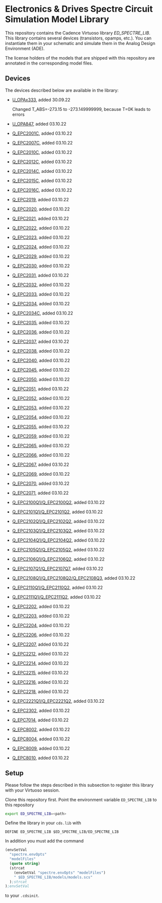 # Electronics & Drives Spectre Circuit Simulation Model Library

This repository contains the Cadence Virtuoso library *ED_SPECTRE_LIB*.
This library contains several devices (transistors, opamps, etc.).
You can instantiate them in your schematic and simulate them in the
Analog Design Environment (ADE).

The license holders of the models that are shipped with this repository
are annotated in the corresponding model files.

## Devices

The devices described below are available in the library:

- [U_OPAx333](https://www.ti.com/product/OPA333), added 30.09.22

  Changed T_ABS=-273.15 to -273.149999999, because T=0K leads to errors

- [U_OPA847](https://www.ti.com/product/OPA847), added 03.10.22
  
- [Q_EPC2001C](https://epc-co.com/epc/products/gan-fets-and-ics/epc2001c), added 03.10.22

- [Q_EPC2007C](https://epc-co.com/epc/products/gan-fets-and-ics/epc2007c), added 03.10.22

- [Q_EPC2010C](https://epc-co.com/epc/products/gan-fets-and-ics/epc2010c), added 03.10.22

- [Q_EPC2012C](https://epc-co.com/epc/products/gan-fets-and-ics/epc2012c), added 03.10.22

- [Q_EPC2014C](https://epc-co.com/epc/products/gan-fets-and-ics/epc2014c), added 03.10.22

- [Q_EPC2015C](https://epc-co.com/epc/products/gan-fets-and-ics/epc2015c), added 03.10.22

- [Q_EPC2016C](https://epc-co.com/epc/products/gan-fets-and-ics/epc2016c), added 03.10.22

- [Q_EPC2019](https://epc-co.com/epc/products/gan-fets-and-ics/epc2019), added 03.10.22

- [Q_EPC2020](https://epc-co.com/epc/products/gan-fets-and-ics/epc2020), added 03.10.22

- [Q_EPC2021](https://epc-co.com/epc/products/gan-fets-and-ics/epc2021), added 03.10.22

- [Q_EPC2022](https://epc-co.com/epc/products/gan-fets-and-ics/epc2022), added 03.10.22

- [Q_EPC2023](https://epc-co.com/epc/products/gan-fets-and-ics/epc2023), added 03.10.22

- [Q_EPC2024](https://epc-co.com/epc/products/gan-fets-and-ics/epc2024), added 03.10.22

- [Q_EPC2029](https://epc-co.com/epc/products/gan-fets-and-ics/epc2029), added 03.10.22

- [Q_EPC2030](https://epc-co.com/epc/products/gan-fets-and-ics/epc2030), added 03.10.22

- [Q_EPC2031](https://epc-co.com/epc/products/gan-fets-and-ics/epc2031), added 03.10.22

- [Q_EPC2032](https://epc-co.com/epc/products/gan-fets-and-ics/epc2032), added 03.10.22

- [Q_EPC2033](https://epc-co.com/epc/products/gan-fets-and-ics/epc2033), added 03.10.22

- [Q_EPC2034](https://epc-co.com/epc/products/gan-fets-and-ics/epc2034), added 03.10.22

- [Q_EPC2034C](https://epc-co.com/epc/products/gan-fets-and-ics/epc2034c), added 03.10.22

- [Q_EPC2035](https://epc-co.com/epc/products/gan-fets-and-ics/epc2035), added 03.10.22

- [Q_EPC2036](https://epc-co.com/epc/products/gan-fets-and-ics/epc2036), added 03.10.22

- [Q_EPC2037](https://epc-co.com/epc/products/gan-fets-and-ics/epc2037), added 03.10.22

- [Q_EPC2038](https://epc-co.com/epc/products/gan-fets-and-ics/epc2038), added 03.10.22

- [Q_EPC2040](https://epc-co.com/epc/products/gan-fets-and-ics/epc2040), added 03.10.22

- [Q_EPC2045](https://epc-co.com/epc/products/gan-fets-and-ics/epc2045), added 03.10.22

- [Q_EPC2050](https://epc-co.com/epc/products/gan-fets-and-ics/epc2050), added 03.10.22

- [Q_EPC2051](https://epc-co.com/epc/products/gan-fets-and-ics/epc2051), added 03.10.22

- [Q_EPC2052](https://epc-co.com/epc/products/gan-fets-and-ics/epc2052), added 03.10.22

- [Q_EPC2053](https://epc-co.com/epc/products/gan-fets-and-ics/epc2053), added 03.10.22

- [Q_EPC2054](https://epc-co.com/epc/products/gan-fets-and-ics/epc2054), added 03.10.22

- [Q_EPC2055](https://epc-co.com/epc/products/gan-fets-and-ics/epc2055), added 03.10.22

- [Q_EPC2059](https://epc-co.com/epc/products/gan-fets-and-ics/epc2059), added 03.10.22

- [Q_EPC2065](https://epc-co.com/epc/products/gan-fets-and-ics/epc2065), added 03.10.22

- [Q_EPC2066](https://epc-co.com/epc/products/gan-fets-and-ics/epc2066), added 03.10.22

- [Q_EPC2067](https://epc-co.com/epc/products/gan-fets-and-ics/epc2067), added 03.10.22

- [Q_EPC2069](https://epc-co.com/epc/products/gan-fets-and-ics/epc2069), added 03.10.22

- [Q_EPC2070](https://epc-co.com/epc/products/gan-fets-and-ics/epc2070), added 03.10.22

- [Q_EPC2071](https://epc-co.com/epc/products/gan-fets-and-ics/epc2071), added 03.10.22

- [Q_EPC2100Q1/Q_EPC2100Q2](https://epc-co.com/epc/products/gan-fets-and-ics/epc2100), added 03.10.22

- [Q_EPC2101Q1/Q_EPC2101Q2](https://epc-co.com/epc/products/gan-fets-and-ics/epc2101), added 03.10.22

- [Q_EPC2102Q1/Q_EPC2102Q2](https://epc-co.com/epc/products/gan-fets-and-ics/epc2102), added 03.10.22

- [Q_EPC2103Q1/Q_EPC2103Q2](https://epc-co.com/epc/products/gan-fets-and-ics/epc2103), added 03.10.22

- [Q_EPC2104Q1/Q_EPC2104Q2](https://epc-co.com/epc/products/gan-fets-and-ics/epc2104), added 03.10.22

- [Q_EPC2105Q1/Q_EPC2105Q2](https://epc-co.com/epc/products/gan-fets-and-ics/epc2105), added 03.10.22

- [Q_EPC2106Q1/Q_EPC2106Q2](https://epc-co.com/epc/products/gan-fets-and-ics/epc2106), added 03.10.22

- [Q_EPC2107Q1/Q_EPC2107Q7](https://epc-co.com/epc/products/gan-fets-and-ics/epc2107), added 03.10.22

- [Q_EPC2108Q1/Q_EPC2108Q2/Q_EPC2108Q3](https://epc-co.com/epc/products/gan-fets-and-ics/epc2108), added 03.10.22

- [Q_EPC2110Q1/Q_EPC2110Q2](https://epc-co.com/epc/products/gan-fets-and-ics/epc2110), added 03.10.22

- [Q_EPC2111Q1/Q_EPC2111Q2](https://epc-co.com/epc/products/gan-fets-and-ics/epc2111), added 03.10.22

- [Q_EPC2202](https://epc-co.com/epc/products/gan-fets-and-ics/epc2202), added 03.10.22

- [Q_EPC2203](https://epc-co.com/epc/products/gan-fets-and-ics/epc2203), added 03.10.22

- [Q_EPC2204](https://epc-co.com/epc/products/gan-fets-and-ics/epc2204), added 03.10.22

- [Q_EPC2206](https://epc-co.com/epc/products/gan-fets-and-ics/epc2206), added 03.10.22

- [Q_EPC2207](https://epc-co.com/epc/products/gan-fets-and-ics/epc2207), added 03.10.22

- [Q_EPC2212](https://epc-co.com/epc/products/gan-fets-and-ics/epc2212), added 03.10.22

- [Q_EPC2214](https://epc-co.com/epc/products/gan-fets-and-ics/epc2214), added 03.10.22

- [Q_EPC2215](https://epc-co.com/epc/products/gan-fets-and-ics/epc2215), added 03.10.22

- [Q_EPC2216](https://epc-co.com/epc/products/gan-fets-and-ics/epc2216), added 03.10.22

- [Q_EPC2218](https://epc-co.com/epc/products/gan-fets-and-ics/epc2218), added 03.10.22

- [Q_EPC2221Q1/Q_EPC2221Q2](https://epc-co.com/epc/products/gan-fets-and-ics/epc2221), added 03.10.22

- [Q_EPC2302](https://epc-co.com/epc/products/gan-fets-and-ics/epc2302), added 03.10.22

- [Q_EPC7014](https://epc-co.com/epc/products/gan-fets-and-ics/epc7014), added 03.10.22

- [Q_EPC8002](https://epc-co.com/epc/products/gan-fets-and-ics/epc8002), added 03.10.22

- [Q_EPC8004](https://epc-co.com/epc/products/gan-fets-and-ics/epc8004), added 03.10.22

- [Q_EPC8009](https://epc-co.com/epc/products/gan-fets-and-ics/epc8009), added 03.10.22

- [Q_EPC8010](https://epc-co.com/epc/products/gan-fets-and-ics/epc8010), added 03.10.22

## Setup

Please follow the steps described in this subsection to register this library
with your Virtuoso session.

Clone this repository first.
Point the environment variable `ED_SPECTRE_LIB` to this repository

```bash
export ED_SPECTRE_LIB=<path>
```

Define the library in your `cds.lib` with

```
DEFINE ED_SPECTRE_LIB $ED_SPECTRE_LIB/ED_SPECTRE_LIB
```

In addition you must add the command

```lisp
(envSetVal
  "spectre.envOpts" 
  "modelFiles" 
  (quote string)
  (strcat
    (envGetVal "spectre.envOpts" "modelFiles")
    " $ED_SPECTRE_LIB/models/models.scs"
  );strcat
);envSetVal
```

to your `.cdsinit`.
